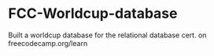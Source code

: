 # FCC-Worldcup-database
Built a worldcup database for the relational database cert. on freecodecamp.org/learn
